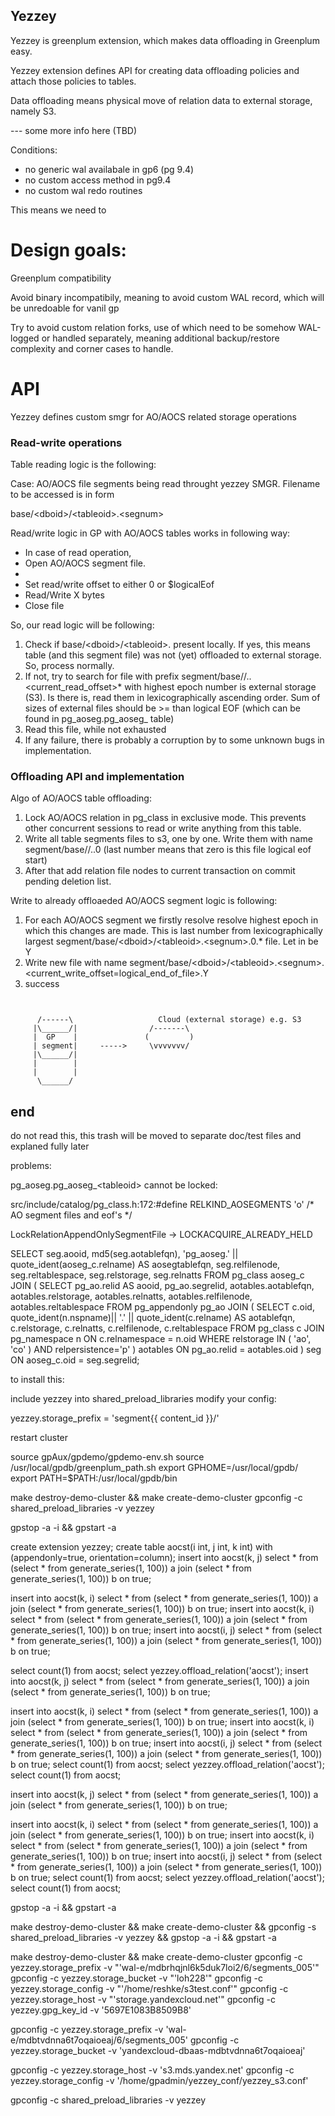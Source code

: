 ## Yezzey

Yezzey is greenplum extension, which makes data offloading in Greenplum easy.

Yezzey extension defines API for creating data offloading policies and attach those policies to tables.

Data offloading means physical move of relation data to external storage, namely S3.

--- some more info here (TBD)

Conditions:

- no generic wal availabale in gp6 (pg 9.4)
- no custom access method in pg9.4
- no custom wal redo routines

This means we need to

# Design goals:

Greenplum compatibility

Avoid binary incompatibily, meaning to avoid custom WAL record, which will be unredoable for vanil gp

Try to avoid custom relation forks, use of which need to be somehow WAL-logged or handled separately, meaning additional backup/restore complexity and corner cases to handle.

# API

Yezzey defines custom smgr for AO/AOCS related storage operations

### Read-write operations

Table reading logic is the following:

Case: AO/AOCS file segments being read throught yezzey SMGR. Filename to be accessed is in form

base/\<dboid\>/\<tableoid\>.\<segnum\>


Read/write logic in GP with AO/AOCS tables works in following way:

* In case of read operation,
* Open AO/AOCS segment file.
*
* Set read/write offset to either 0 or $logicalEof
* Read/Write X bytes
* Close file


So, our read logic will be following:

1) Check if base/\<dboid\>/\<tableoid\>.<segnum> present locally. If yes, this means table (and this segment file) was not (yet) offloaded to external storage. So, process normally.
2) If not, try to search for file with prefix segment<gpsegment>/base/<dboid>/<tableoid>.<segnum>.<current_read_offset>* with highest epoch number is external storage (S3). Is there is,
   read them in lexicographically ascending order. Sum of sizes of external files should be >= than logical EOF (which can be found in pg_aoseg.pg_aoseg_<tableoid> table)
3) Read this file, while not exhausted
4) If any failure, there is probably a corruption by to some unknown bugs in implementation.

### Offloading API and implementation

Algo of AO/AOCS table offloading:

1) Lock AO/AOCS relation in pg_class in exclusive mode. This prevents other concurrent sessions to read or write anything from this table.
2) Write all table segments files to s3, one by one. Write them with name segment<gpsegment>/base/<dboid>/<tableoid>.<segnum>.0 (last number means that zero is this file logical eof start)
3) After that add relation file nodes to current transaction on commit pending deletion list.

Write to already offloaeded AO/AOCS segment logic is following:

1) For each AO/AOCS segment we firstly resolve resolve highest epoch in which this changes are made. This is last number from lexicographically largest segment<gpsegment>/base/\<dboid\>/\<tableoid\>.\<segnum\>.0.* file. Let in be Y
2) Write new file with name  segment<gpsegment>/base/\<dboid\>/\<tableoid\>.\<segnum\>.\<current_write_offset=logical_end_of_file\>.Y
3) success

```


      /------\                   Cloud (external storage) e.g. S3
     |\______/|                /-------\
     |  GP    |               (         )
     | segment|     ----->     \vvvvvvv/
     |\______/|
     |        |
     |        |
      \______/
```



## end



do not read this, this trash will be moved to separate doc/test files and explaned fully later

problems:

pg_aoseg.pg_aoseg_\<tableoid\> cannot be locked:

src/include/catalog/pg_class.h:172:#define		  RELKIND_AOSEGMENTS	  'o'		/* AO segment files and eof's */

LockRelationAppendOnlySegmentFile -> LOCKACQUIRE_ALREADY_HELD

SELECT seg.aooid, md5(seg.aotablefqn), 'pg_aoseg.' || quote_ident(aoseg_c.relname) AS aosegtablefqn,
seg.relfilenode, seg.reltablespace, seg.relstorage, seg.relnatts
FROM pg_class aoseg_c
JOIN (
SELECT pg_ao.relid AS aooid, pg_ao.segrelid,
aotables.aotablefqn, aotables.relstorage,
aotables.relnatts, aotables.relfilenode, aotables.reltablespace
FROM pg_appendonly pg_ao
JOIN (
SELECT c.oid, quote_ident(n.nspname)|| '.' || quote_ident(c.relname) AS aotablefqn,
c.relstorage, c.relnatts, c.relfilenode, c.reltablespace
FROM pg_class c
JOIN pg_namespace n ON c.relnamespace = n.oid
WHERE relstorage IN ( 'ao', 'co' ) AND relpersistence='p'
) aotables ON pg_ao.relid = aotables.oid
) seg ON aoseg_c.oid = seg.segrelid;

to install this:

include yezzey into shared_preload_libraries
modify your config:

yezzey.storage_prefix = 'segment{{ content_id }}/'

restart cluster

source gpAux/gpdemo/gpdemo-env.sh
source /usr/local/gpdb/greenplum_path.sh
export GPHOME=/usr/local/gpdb/
export PATH=$PATH:/usr/local/gpdb/bin

make destroy-demo-cluster && make create-demo-cluster
gpconfig -c shared_preload_libraries -v yezzey

gpstop -a -i && gpstart -a

create extension yezzey;
create table aocst(i int, j int, k int) with (appendonly=true, orientation=column);
insert into aocst(k, j) select * from (select * from generate_series(1, 100)) a join (select * from generate_series(1, 100)) b on true;

insert into aocst(k, i) select * from (select * from generate_series(1, 100)) a join (select * from generate_series(1, 100)) b on true;
insert into aocst(k, i) select * from (select * from generate_series(1, 100)) a join (select * from generate_series(1, 100)) b on true;
insert into aocst(i, j) select * from (select * from generate_series(1, 100)) a join (select * from generate_series(1, 100)) b on true;

select count(1) from aocst;
select yezzey.offload_relation('aocst');
insert into aocst(k, j) select * from (select * from generate_series(1, 100)) a join (select * from generate_series(1, 100)) b on true;

insert into aocst(k, i) select * from (select * from generate_series(1, 100)) a join (select * from generate_series(1, 100)) b on true;
insert into aocst(k, i) select * from (select * from generate_series(1, 100)) a join (select * from generate_series(1, 100)) b on true;
insert into aocst(i, j) select * from (select * from generate_series(1, 100)) a join (select * from generate_series(1, 100)) b on true;
select count(1) from aocst;
select yezzey.offload_relation('aocst');
select count(1) from aocst;

insert into aocst(k, j) select * from (select * from generate_series(1, 100)) a join (select * from generate_series(1, 100)) b on true;

insert into aocst(k, i) select * from (select * from generate_series(1, 100)) a join (select * from generate_series(1, 100)) b on true;
insert into aocst(k, i) select * from (select * from generate_series(1, 100)) a join (select * from generate_series(1, 100)) b on true;
insert into aocst(i, j) select * from (select * from generate_series(1, 100)) a join (select * from generate_series(1, 100)) b on true;
select count(1) from aocst;
select yezzey.offload_relation('aocst');
select count(1) from aocst;

gpstop -a -i && gpstart -a

make destroy-demo-cluster && make create-demo-cluster && gpconfig -s shared_preload_libraries -v yezzey && gpstop -a -i && gpstart -a


make destroy-demo-cluster && make create-demo-cluster
gpconfig -c yezzey.storage_prefix -v "'wal-e/mdbrhqjnl6k5duk7loi2/6/segments_005'"
gpconfig -c yezzey.storage_bucket -v "'loh228'"
gpconfig -c yezzey.storage_config -v "'/home/reshke/s3test.conf'"
gpconfig -c yezzey.storage_host -v "'storage.yandexcloud.net'"
gpconfig -c yezzey.gpg_key_id -v  '5697E1083B8509B8'


gpconfig -c yezzey.storage_prefix -v 'wal-e/mdbtvdnna6t7oqaioeaj/6/segments_005'
gpconfig -c yezzey.storage_bucket -v 'yandexcloud-dbaas-mdbtvdnna6t7oqaioeaj'

gpconfig -c yezzey.storage_host -v 's3.mds.yandex.net'
gpconfig -c yezzey.storage_config -v '/home/gpadmin/yezzey_conf/yezzey_s3.conf'

gpconfig -c shared_preload_libraries -v yezzey